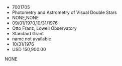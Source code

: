 * 7001705
* Photometry and Astrometry of Visual Double Stars
* NONE,NONE
* 09/01/1970,10/31/1976
* Otto Franz, Lowell Observatory
* Standard Grant
* name not available
* 10/31/1976
* USD 150,900.00

NONE